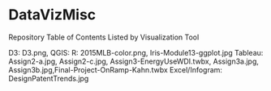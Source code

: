 # DataVizMisc

Repository Table of Contents Listed by Visualization Tool

  D3: D3.png, 
  QGIS:
  R: 2015MLB-color.png, Iris-Module13-ggplot.jpg
  Tableau: Assign2-a.jpg, Assign2-c.jpg, Assign3-EnergyUseWDI.twbx, Assign3a.jpg, Assign3b.jpg,Final-Project-OnRamp-Kahn.twbx
  Excel/Infogram: DesignPatentTrends.jpg
  
